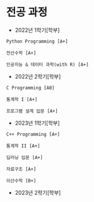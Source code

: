 # 전공 과정
- 2022년 1학기[학부]
```
Python Programming [A+]

전산수학 [A+]

인공지능 & 데이터 과학(with R) [A+]
```

- 2022년 2학기[학부]
```
C Programming [A0]

통계학 I [A+]

프로그램 설계 입문 [A+]
```

- 2023년 1학기[학부]
```
C++ Programming [A+]

통계학 II [A+]

딥러닝 입문 [A+]

자료구조 [A+]

이산수학 [B+]
```

- 2023년 2학기[학부]
```

```
